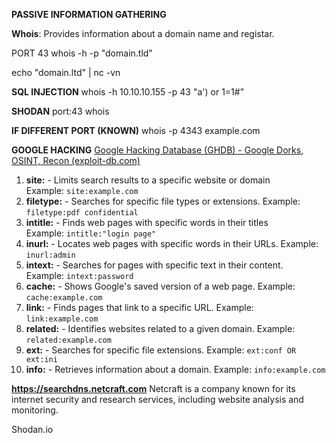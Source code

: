 
**PASSIVE INFORMATION GATHERING**

**Whois**: Provides information about a domain name and registar.

PORT 43
whois -h <HOST> -p <PORT> "domain.tld"

echo "domain.ltd" | nc -vn <HOST> <PORT>

**SQL INJECTION**
whois -h 10.10.10.155 -p 43 "a') or 1=1#"

**SHODAN**
port:43 whois

**IF DIFFERENT PORT (KNOWN)**
whois -p 4343 example.com

**GOOGLE HACKING**
[Google Hacking Database (GHDB) - Google Dorks, OSINT, Recon (exploit-db.com)](https://www.exploit-db.com/google-hacking-database)

1. **site:** - Limits search results to a specific website or domain    
    Example: `site:example.com`
2. **filetype:** - Searches for specific file types or extensions.
    Example: `filetype:pdf confidential`
3. **intitle:** - Finds web pages with specific words in their titles    
    Example: `intitle:"login page"` 
4. **inurl:** - Locates web pages with specific words in their URLs.
    Example: `inurl:admin` 
5. **intext:** - Searches for pages with specific text in their content.  
    Example: `intext:password` 
6. **cache:** - Shows Google's saved version of a web page. 
    Example: `cache:example.com`  
7. **link:** - Finds pages that link to a specific URL. 
    Example: `link:example.com`
8. **related:** - Identifies websites related to a given domain. 
    Example: `related:example.com`
9. **ext:** - Searches for specific file extensions.
    Example: `ext:conf OR ext:ini`
10. **info:** - Retrieves information about a domain.
    Example: `info:example.com`

**https://searchdns.netcraft.com**
Netcraft is a company known for its internet security and research services, including website analysis and monitoring.

Shodan.io













